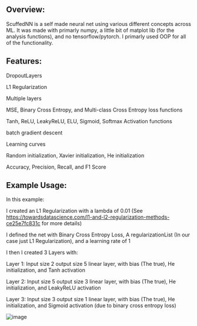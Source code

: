 ## Overview:
ScuffedNN is a self made neural net using various different concepts across ML. It was made with primarly numpy, a little bit of matplot lib (for the analysis functions), and no tensorflow/pytorch. 
I primarly used OOP for all of the functionality.

## Features:
DropoutLayers

L1 Regularization

Multiple layers

MSE, Binary Cross Entropy, and Multi-class Cross Entropy loss functions

Tanh, ReLU, LeakyReLU, ELU, Sigmoid, Softmax Activation functions

batch gradient descent

Learning curves

Random initialization, Xavier initialization, He initialization

Accuracy, Precision, Recall, and F1 Score

## Example Usage:
In this example:

I created an L1 Regularization with a lambda of 0.01 (See https://towardsdatascience.com/l1-and-l2-regularization-methods-ce25e7fc831c for more details)

I defined the net with Binary Cross Entropy Loss, A regularizationList (In our case just L1 Regularization), and a learning rate of 1

I then I created 3 Layers with:

Layer 1: Input size 2 output size 5 linear layer, with bias (The true), He initialization, and Tanh activation

Layer 2: Input size 5 output size 3 linear layer, with bias (The true), He initialization, and LeakyReLU activation

Layer 3: Input size 3 output size 1 linear layer, with bias (The true), He initialization, and Sigmoid activation (due to binary cross entropy loss)

![image](https://github.com/zayleak/ScuffedNN/assets/90633128/2479b715-57d9-4072-8e74-a7c4e64b7eb9)

